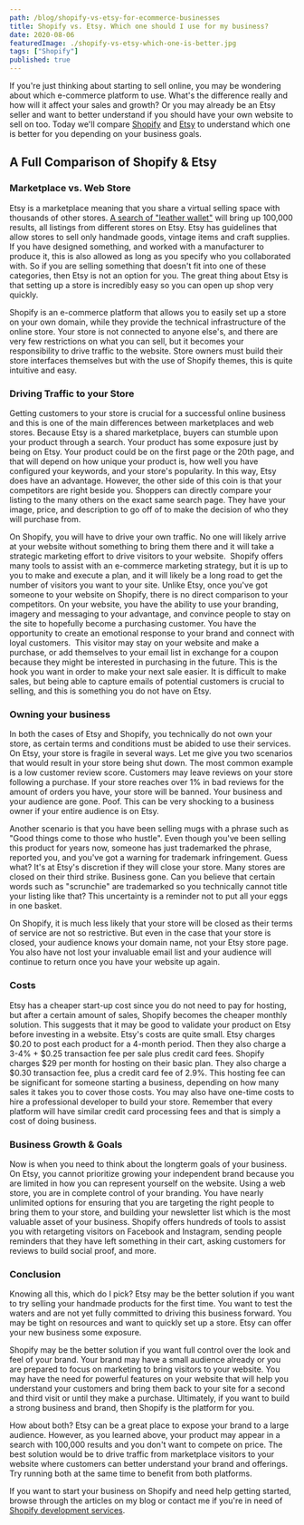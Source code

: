 ```yaml
---
path: /blog/shopify-vs-etsy-for-ecommerce-businesses
title: Shopify vs. Etsy. Which one should I use for my business?
date: 2020-08-06
featuredImage: ./shopify-vs-etsy-which-one-is-better.jpg
tags: ["Shopify"]
published: true
---
```


If you're just thinking about starting to sell online, you may be wondering about which e-commerce platform to use. What's the difference really and how will it affect your sales and growth? Or you may already be an Etsy seller and want to better understand if you should have your own website to sell on too. Today we'll compare <a href="https://www.shopify.com/" target="_blank" rel="noreferrer noopener" aria-label="Shopify (opens in a new tab)">Shopify</a> and <a href="https://www.etsy.com/" target="_blank" rel="noreferrer noopener" aria-label="Etsy (opens in a new tab)">Etsy</a> to understand which one is better for you depending on your business goals.

## A Full Comparison of Shopify & Etsy

### Marketplace vs. Web Store

Etsy is a marketplace meaning that you share a virtual selling space with thousands of other stores. <a rel="noreferrer noopener" aria-label="A search of &quot;leather wallet&quot; (opens in a new tab)" href="https://www.etsy.com/search?q=leather%20wallet" target="_blank">A search of "leather wallet"</a> will bring up 100,000 results, all listings from different stores on Etsy. Etsy has guidelines that allow stores to sell only handmade goods, vintage items and craft supplies. If you have designed something, and worked with a manufacturer to produce it, this is also allowed as long as you specify who you collaborated with. So if you are selling something that doesn't fit into one of these categories, then Etsy is not an option for you. The great thing about Etsy is that setting up a store is incredibly easy so you can open up shop very quickly.

Shopify is an e-commerce platform that allows you to easily set up a store on your own domain, while they provide the technical infrastructure of the online store. Your store is not connected to anyone else's, and there are very few restrictions on what you can sell, but it becomes your responsibility to drive traffic to the website. Store owners must build their store interfaces themselves but with the use of Shopify themes, this is quite intuitive and easy.

### Driving Traffic to your Store

Getting customers to your store is crucial for a successful online business and this is one of the main differences between marketplaces and web stores. Because Etsy is a shared marketplace, buyers can stumble upon your product through a search. Your product has some exposure just by being on Etsy. Your product could be on the first page or the 20th page, and that will depend on how unique your product is, how well you have configured your keywords, and your store's popularity. In this way, Etsy does have an advantage. However, the other side of this coin is that your competitors are right beside you. Shoppers can directly compare your listing to the many others on the exact same search page. They have your image, price, and description to go off of to make the decision of who they will purchase from.

On Shopify, you will have to drive your own traffic. No one will likely arrive at your website without something to bring them there and it will take a strategic marketing effort to drive visitors to your website.  Shopify offers many tools to assist with an e-commerce marketing strategy, but it is up to you to make and execute a plan, and it will likely be a long road to get the number of visitors you want to your site. Unlike Etsy, once you've got someone to your website on Shopify, there is no direct comparison to your competitors. On your website, you have the ability to use your branding, imagery and messaging to your advantage, and convince people to stay on the site to hopefully become a purchasing customer. You have the opportunity to create an emotional response to your brand and connect with loyal customers.  This visitor may stay on your website and make a purchase, or add themselves to your email list in exchange for a coupon because they might be interested in purchasing in the future. This is the hook you want in order to make your next sale easier. It is difficult to make sales, but being able to capture emails of potential customers is crucial to selling, and this is something you do not have on Etsy.

### Owning your business

In both the cases of Etsy and Shopify, you technically do not own your store, as certain terms and conditions must be abided to use their services. On Etsy, your store is fragile in several ways. Let me give you two scenarios that would result in your store being shut down. The most common example is a low customer review score. Customers may leave reviews on your store following a purchase. If your store reaches over 1% in bad reviews for the amount of orders you have, your store will be banned. Your business and your audience are gone. Poof. This can be very shocking to a business owner if your entire audience is on Etsy.

Another scenario is that you have been selling mugs with a phrase such as "Good things come to those who hustle". Even though you've been selling this product for years now, someone has just trademarked the phrase, reported you, and you've got a warning for trademark infringement. Guess what? It's at Etsy's discretion if they will close your store. Many stores are closed on their third strike. Business gone. Can you believe that certain words such as "scrunchie" are trademarked so you technically cannot title your listing like that? This uncertainty is a reminder not to put all your eggs in one basket.

On Shopify, it is much less likely that your store will be closed as their terms of service are not so restrictive. But even in the case that your store is closed, your audience knows your domain name, not your Etsy store page. You also have not lost your invaluable email list and your audience will continue to return once you have your website up again.

### Costs

Etsy has a cheaper start-up cost since you do not need to pay for hosting, but after a certain amount of sales, Shopify becomes the cheaper monthly solution. This suggests that it may be good to validate your product on Etsy before investing in a website. Etsy's costs are quite small. Etsy charges $0.20 to post each product for a 4-month period. Then they also charge a 3-4% + $0.25 transaction fee per sale plus credit card fees. Shopify charges \$29 per month for hosting on their basic plan. They also charge a \$0.30 transaction fee, plus a credit card fee of 2.9%. This hosting fee can be significant for someone starting a business, depending on how many sales it takes you to cover those costs. You may also have one-time costs to hire a professional developer to build your store. Remember that every platform will have similar credit card processing fees and that is simply a cost of doing business.

### Business Growth &amp; Goals

Now is when you need to think about the longterm goals of your business. On Etsy, you cannot prioritize growing your independent brand because you are limited in how you can represent yourself on the website. Using a web store, you are in complete control of your branding. You have nearly unlimited options for ensuring that you are targeting the right people to bring them to your store, and building your newsletter list which is the most valuable asset of your business. Shopify offers hundreds of tools to assist you with retargeting visitors on Facebook and Instagram, sending people reminders that they have left something in their cart, asking customers for reviews to build social proof, and more.

### Conclusion

Knowing all this, which do I pick? Etsy may be the better solution if you want to try selling your handmade products for the first time. You want to test the waters and are not yet fully committed to driving this business forward. You may be tight on resources and want to quickly set up a store. Etsy can offer your new business some exposure.

Shopify may be the better solution if you want full control over the look and feel of your brand. Your brand may have a small audience already or you are prepared to focus on marketing to bring visitors to your website. You may have the need for powerful features on your website that will help you understand your customers and bring them back to your site for a second and third visit or until they make a purchase. Ultimately, if you want to build a strong business and brand, then Shopify is the platform for you.

How about both? Etsy can be a great place to expose your brand to a large audience. However, as you learned above, your product may appear in a search with 100,000 results and you don't want to compete on price. The best solution would be to drive traffic from marketplace visitors to your website where customers can better understand your brand and offerings. Try running both at the same time to benefit from both platforms.

If you want to start your business on Shopify and need help getting started, browse through the articles on my blog or contact me if you're in need of <a rel="noreferrer noopener" href="https://hanadrdla.com/services" target="_blank"> Shopify development services</a>.

